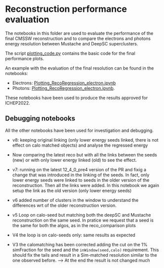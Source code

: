 # Reconstruction performance evaluation

The notebooks in this folder are used to evaluate the performance of the final CMSSW reconstruction and to compare the
electrons and photons energy resolution between Mustache and DeepSC superclusters. 

The script [plotting_code.py](./plotting_code.py) contains the basic code for the final performance plots. 

An example with the evaluation of the final resolution can be found in the notebooks:

- Electrons: [Plotting_RecoRegression_electron.ipynb](./Plotting_RecoRegression_electron.ipynb)
- Photons: [Plotting_RecoRegression_electron.ipynb](./Plotting_RecoRegression_electron.ipynb). 

These notebooks have been used to produce the results approved for ICHEP2022. 

## Debugging notebooks

All the other notebooks have been used for investigation and debugging. 

- v8: keeping original linking (only lower energy seeds linked, there is not effect on calo matched objects) and analyse the regressed energy

- Now comparing the latest reco but with all the links between the seeds (new) or with only lower energy linked (old) to see the effect.

- v7: running on the latest 12_4_0_pre4 version of the PR and fixig a change that was introduced in the linking of the seeds. In fact, only lower energy seeds were linked to 
  seeds in the older version of the reconstruction. Then all the links were added. In this notebook we again setup the link as the old version (only lower energy seeds)

- v6 added number of clusters in the window to understand the differences wrt of the older reconstruction version.

- v5 Loop on calo-seed but matching both the deepSC and Mustache reconstruction on the same seed. In pratice we request that a seed is the same for both the algos, as in the reco_comparison plots

- V4 the loop is on calo-seeds only: same results as expected

- V3 the calomatching has been corrected adding the cut on the 1% simFraction for the seed and the `inWindow(seed,calo)` requirement.  This should fix the tails and result in a Sim-matched resolution similar to the one observed before. --> At the end the result is not changed much
